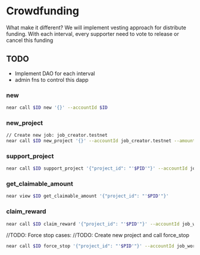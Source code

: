  # Crowdfunding
 What make it different?
 We will implement vesting approach for distribute funding.
 With each interval, every supporter need to vote to release or cancel this funding

## TODO
- Implement DAO for each interval
- admin fns to control this dapp
### new
```sh
near call $ID new '{}' --accountId $ID
```
### new_project
```sh
// Create new job: job_creator.testnet
near call $ID new_project '{}' --accountId job_creator.testnet --amount 1
```
### support_project
```sh
near call $ID support_project '{"project_id": "'$PID'"}' --accountId job_worker.testnet --amount 2
```

### get_claimable_amount
```sh
near view $ID get_claimable_amount '{"project_id": "'$PID'"}'
```

### claim_reward
```sh
near call $ID claim_reward '{"project_id": "'$PID'"}' --accountId job_worker.testnet 
```

//TODO: Force stop cases:
//TODO: Create new project and call force_stop 
```sh
near call $ID force_stop '{"project_id": "'$PID'"}' --accountId job_worker.testnet 

```
